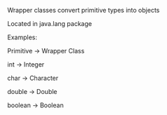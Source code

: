 Wrapper classes convert primitive types into objects

Located in java.lang package

Examples:

Primitive -> Wrapper Class

int -> Integer

char -> Character

double -> Double

boolean -> Boolean